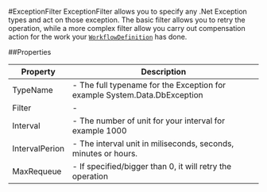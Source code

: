 ﻿#ExceptionFilter
ExceptionFilter allows you to specify any .Net Exception types and act on those exception. The basic filter allows you to retry the operation, while a more complex filter allow you carry out compensation action for the work your [`WorkflowDefinition`](WorkflowDefinition.html) has done.




##Properties
<table class="table table-condensed table-bordered">
    <thead>
<tr>
<th>Property</th>
<th>Description</th>
</tr>
</thead>
<tbody>
<tr><td>TypeName</td><td> - The full typename for the Exception for example System.Data.DbException </td></tr>
<tr><td>Filter</td><td> - </td></tr>
<tr><td>Interval</td><td> - The number of unit for your interval for example 1000</td></tr>
<tr><td>IntervalPerion</td><td> - The interval unit in miliseconds, seconds, minutes or hours.</td></tr>
<tr><td>MaxRequeue</td><td> - If specified/bigger than 0, it will retry the operation </td></tr>

</tbody></table>